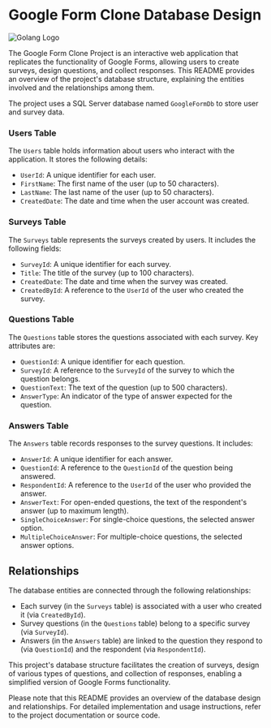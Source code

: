 # Google Form Clone Database Design

![Golang Logo](https://golang.org/doc/gopher/frontpage.png)

The Google Form Clone Project is an interactive web application that replicates the functionality of Google Forms, allowing users to create surveys, design questions, and collect responses. This README provides an overview of the project's database structure, explaining the entities involved and the relationships among them.

The project uses a SQL Server database named `GoogleFormDb` to store user and survey data.

### Users Table

The `Users` table holds information about users who interact with the application. It stores the following details:

- `UserId`: A unique identifier for each user.
- `FirstName`: The first name of the user (up to 50 characters).
- `LastName`: The last name of the user (up to 50 characters).
- `CreatedDate`: The date and time when the user account was created.

### Surveys Table

The `Surveys` table represents the surveys created by users. It includes the following fields:

- `SurveyId`: A unique identifier for each survey.
- `Title`: The title of the survey (up to 100 characters).
- `CreatedDate`: The date and time when the survey was created.
- `CreatedById`: A reference to the `UserId` of the user who created the survey.

### Questions Table

The `Questions` table stores the questions associated with each survey. Key attributes are:

- `QuestionId`: A unique identifier for each question.
- `SurveyId`: A reference to the `SurveyId` of the survey to which the question belongs.
- `QuestionText`: The text of the question (up to 500 characters).
- `AnswerType`: An indicator of the type of answer expected for the question.

### Answers Table

The `Answers` table records responses to the survey questions. It includes:

- `AnswerId`: A unique identifier for each answer.
- `QuestionId`: A reference to the `QuestionId` of the question being answered.
- `RespondentId`: A reference to the `UserId` of the user who provided the answer.
- `AnswerText`: For open-ended questions, the text of the respondent's answer (up to maximum length).
- `SingleChoiceAnswer`: For single-choice questions, the selected answer option.
- `MultipleChoiceAnswer`: For multiple-choice questions, the selected answer options.

## Relationships

The database entities are connected through the following relationships:

- Each survey (in the `Surveys` table) is associated with a user who created it (via `CreatedById`).
- Survey questions (in the `Questions` table) belong to a specific survey (via `SurveyId`).
- Answers (in the `Answers` table) are linked to the question they respond to (via `QuestionId`) and the respondent (via `RespondentId`).

This project's database structure facilitates the creation of surveys, design of various types of questions, and collection of responses, enabling a simplified version of Google Forms functionality.

Please note that this README provides an overview of the database design and relationships. For detailed implementation and usage instructions, refer to the project documentation or source code.
